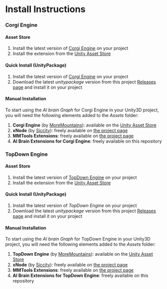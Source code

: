 # Install Instructions

### Corgi Engine

#### Asset Store

1. Install the latest version of [Corgi Engine](https://assetstore.unity.com/packages/templates/systems/corgi-engine-2d-2-5d-platformer-26617?aid=1011lHJn) on your project
2. Install the extension from the [Unity Asset Store](https://assetstore.unity.com/packages/tools/ai/ai-brain-extensions-for-corgi-engine-158372?aid=1011lHJn)

#### Quick Install \(UnityPackage\)

1. Install the latest version of [Corgi Engine](https://assetstore.unity.com/packages/templates/systems/corgi-engine-2d-2-5d-platformer-26617?aid=1011lHJn) on your project
2. Download the latest _unitypackage_ version from this project [Releases page](https://github.com/thebitcave/ai-brain-graph-for-corgi/releases) and install it on your project

#### Manual Installation

To start using the _AI brain Graph_ for Corgi Engine in your Unity3D project, you will need the following elements added to the _Assets_ folder:

1. **Corgi Engine** \(by [MoreMountains](https://moremountains.com/)\): available on the [Unity Asset Store](https://assetstore.unity.com/packages/templates/systems/corgi-engine-2d-2-5d-platformer-26617?aid=1011lHJn)
2. **xNode** \(by [Siccity](https://github.com/Siccity)\): freely available on [the project page](https://github.com/Siccity/xNode/wiki/Nodes)
3. **MMTools Extensions**: freely available on [the project page](https://github.com/thebitcave/mmtools-extensions)
4. **AI Brain Extensions for Corgi Engine**: freely available on this repository

### TopDown Engine

#### Asset Store

1. Install the latest version of [TopDown Engine](https://assetstore.unity.com/packages/templates/systems/topdown-engine-89636?aid=1011lHJn) on your project
2. Install the extension from the [Unity Asset Store](https://assetstore.unity.com/packages/tools/ai/ai-brain-extensions-for-topdown-engine-158632?aid=1011lHJn)

#### Quick Install \(UnityPackage\)

1. Install the latest version of _TopDown Engine_ on your project
2. Download the latest _unitypackage_ version from this project [Releases page](https://github.com/thebitcave/ai-brain-extensions-for-topdown-engine/releases) and install it on your project

#### Manual Installation

To start using the _AI brain Graph_ for TopDown Engine in your Unity3D project, you will need the following elements added to the _Assets_ folder:

1. **TopDown Engine** \(by [MoreMountains](https://moremountains.com/)\): available on the [Unity Asset Store](https://assetstore.unity.com/packages/templates/systems/topdown-engine-89636?aid=1011lHJn)
2. **xNode** \(by [Siccity](https://github.com/Siccity)\): freely available on [the project page](https://github.com/Siccity/xNode/wiki/Nodes)
3. **MMTools Extensions**: freely available on [the project page](https://github.com/thebitcave/mmtools-extensions)
4. **AI Brain Extensions for TopDown Engine**: freely available on this repository

